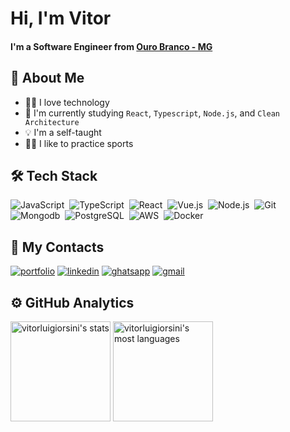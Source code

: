 # Hi, I'm Vitor

#### I'm a Software Engineer from [Ouro Branco - MG](https://goo.gl/maps/hhVumtA17UZT7CFS6)

## 🚀 About Me
- 👨‍💻 I love technology
- 📖 I'm currently studying `React`, `Typescript`, `Node.js`, and `Clean Architecture`
- 💡 I'm a self-taught
- 🚴‍♂ I like to practice sports

## 🛠 Tech Stack
![JavaScript](https://img.shields.io/badge/-JavaScript-05122A?style=flat&logo=javascript)&nbsp;
![TypeScript](https://img.shields.io/badge/-TypeScript-05122A?style=flat&logo=typescript)&nbsp;
![React](https://img.shields.io/badge/-React-05122A?style=flat&logo=react)&nbsp;
![Vue.js](https://img.shields.io/badge/-Vue.js-05122A?style=flat&logo=vue.js)&nbsp;
![Node.js](https://img.shields.io/badge/-Node.js-05122A?style=flat&logo=node.js)&nbsp;
![Git](https://img.shields.io/badge/-Git-05122A?style=flat&logo=git)&nbsp;
![Mongodb](https://img.shields.io/badge/-Mongodb-05122A?style=flat&logo=mongodb)&nbsp;
![PostgreSQL](https://img.shields.io/badge/-PostgreSQL-05122A?style=flat&logo=postgresql)&nbsp;
![AWS](https://img.shields.io/badge/-AWS-05122A?style=flat&logo=amazon)&nbsp;
![Docker](https://img.shields.io/badge/-Docker-05122A?style=flat&logo=docker)&nbsp;

## 📱 My Contacts

[![portfolio](https://img.shields.io/badge/portfolio-352565?style=for-the-badge&logo=vercel&logoColor=white)](https://vitororsini.vercel.app/)
[![linkedin](https://img.shields.io/badge/linkedin-0A66C2?style=for-the-badge&logo=linkedin&logoColor=white)](https://linkedin.com/in/vitorluigiorsini)
[![ghatsapp](https://img.shields.io/badge/whatsapp-24CA62?style=for-the-badge&logo=whatsapp&logoColor=white)](http://api.whatsapp.com/send?phone=31993474431)
[![gmail](https://img.shields.io/badge/vitorluigiorsini@gmail.com-F7F7F7?style=for-the-badge&logo=gmail&logoColor=C6352A)](mailto:vitorluigiorsini@gmail.com)

## ⚙ GitHub Analytics
<p align="left">
<img height="160em" src="https://github-readme-stats.vercel.app/api?username=vitorluigiorsini&show_icons=true&theme=midnight-purple" alt="vitorluigiorsini's stats"/>

<img height="160em" src="https://github-readme-stats.vercel.app/api/top-langs/?username=vitorluigiorsini&layout=compact&theme=midnight-purple" alt="vitorluigiorsini's most languages"/>
</p>
